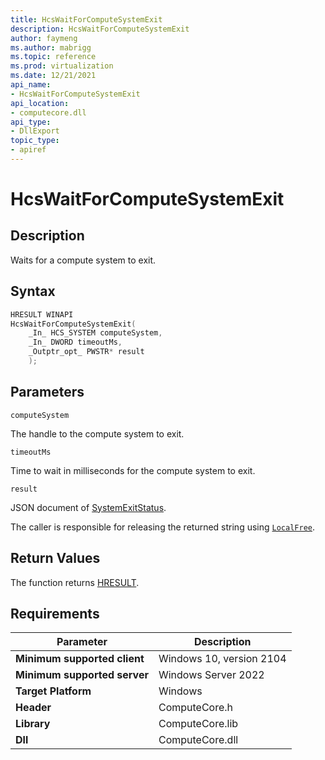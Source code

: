 ```yaml
---
title: HcsWaitForComputeSystemExit
description: HcsWaitForComputeSystemExit
author: faymeng
ms.author: mabrigg
ms.topic: reference
ms.prod: virtualization
ms.date: 12/21/2021
api_name:
- HcsWaitForComputeSystemExit
api_location:
- computecore.dll
api_type:
- DllExport
topic_type: 
- apiref
---
```

# HcsWaitForComputeSystemExit

## Description

Waits for a compute system to exit.

## Syntax

```cpp
HRESULT WINAPI
HcsWaitForComputeSystemExit(
    _In_ HCS_SYSTEM computeSystem,
    _In_ DWORD timeoutMs,
    _Outptr_opt_ PWSTR* result
    );
```

## Parameters

`computeSystem`

The handle to the compute system to exit.

`timeoutMs`

Time to wait in milliseconds for the compute system to exit.

`result`

JSON document of [SystemExitStatus](./../SchemaReference.md#SystemExitStatus).

The caller is responsible for releasing the returned string using [`LocalFree`](/windows/win32/api/winbase/nf-winbase-localfree).

## Return Values

The function returns [HRESULT](./HCSHResult.md).

## Requirements

|Parameter|Description|
|---|---|
| **Minimum supported client** | Windows 10, version 2104|
| **Minimum supported server** | Windows Server 2022 |
| **Target Platform** | Windows |
| **Header** | ComputeCore.h |
| **Library** | ComputeCore.lib |
| **Dll** | ComputeCore.dll |
